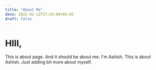 ```yaml
---
title: "About Me"
date: 2022-01-12T17:43:09+05:45
draft: false
---
```


# HIII,

This is about page. And it should be about me. I'm Ashish. This is about Ashish.
Just adding bit more about myself.
